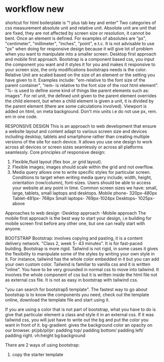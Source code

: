 # workflow new
shortcut for html boilerplate is "! plus tab key and enter"
Two categories of css measurement
absolute unit and relative unit. Absolute unit are unit that are fixed, they are not affected by screen size or resolution, it cannot be bent. Once an element is defined. For examples of absolutes are "px", "centimeter", "millimeter", "inches", "point", e.t.c. It is not advisable to use "px" when doing for responsive design because it will give lot of problem when you want to manipulate into a smaller screen.
Desktop first approach and mobile first approach.
Bootstrap is a component based css, you input the component you want and it styles it for you and makes it responsive to your screen size, the only modifications bootstraps needs is the color.
Relative Unit are scaled based on the size of an element or the setting you have given to it. Examples include: "em-relative to the font size of the parent container", "rem- is relative to the font size of the root html element". "%- is used to define some kind of things like parent elements such as: images". For rel unit, the defined unit given to the parent element overrides the child element, but when a child element is given a unit, it is divided by the parent element (there are some calculations involved). Viewport is added on html, on meta background.
Don't mix units i.e do not use px, rem. em in one code.


RESPONSIVE DESIGN
This is an approach to web development that  ensure a website layout and content adapt to various screen size and devices including desktop, tablets and smartphone rather than creating multiple versions of the site for each device. It allows you use one design to work across all devices or screen sizes seamlessly or across all platforms seamlessly.
Core principles of responsive design:
1. Flexible,fluid layout (flex box ,or grid layout).
2. Flexible images; images should scale within the grid and not overflow.
3. Media query allows one to write specific styles for particular screen. Conditions to target when writing media query include; width, height, orientation (row/column), font-sizes. Users should be able to access your website at any point in time.
Common screen sizes we have: small, large, tablets, small laptops and desktops. 
Mobile phone- 320px-480px
Tablet-481px- 768px
Small laptops- 769px-1024px
Desktops- 1025px- above

Approaches to web design 
-Desktop approach
-Mobile approach
 The mobile first approach is the best way to start your design, i.e building for mobile screen first before any other one, but one can really start with anyone. 



BOOTSTRAP
Bootstrap: involves copying and pasting, it is a content delivery network. "Class 2, week 5- 43 minutes". It is for fast-paced building. Bootstrap is more rigid.
Tailwind is not rigid, in some cases it gives the flexibility to manipulate some of the styles by writing your own style in it. For instance, tailwind has the whole color embedded in it but you can add your own custom color. Tailwind is familiar to vanilla css and it is written "inline". You have to be very grounded in normal css to  move into tailwind. It involves the whole component of css but it is written inside the html file not as external css file.
It is not as easy in bootstrap with tailwind css.

"you can search for bootstrap5 template". 
The fastest way to go about bootstrap is to know the components you need, check out the template online, download the template file and start using it.

If you are using a color that is not part of bootstrap, what you have to do is give that particular element a class and style it in an external css. If it was tailwind css, you will just have to write out the bg and put the color you want in front of it.
bg-gradient: gives the background color an opacity on our browser.
pt/pb/pl/pr: padding top/ padding bottom/ padding left/ padding right.
vh:height
bg:background

There are 2 ways of using bootstrap:
1. copy the starter template